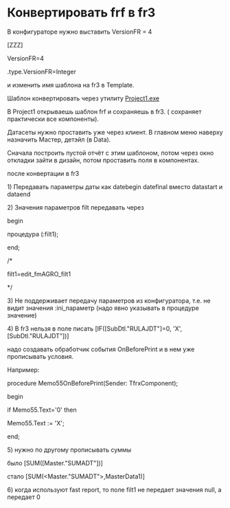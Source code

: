 # Конвертировать frf в fr3

  
В конфигураторе нужно выставить VersionFR = 4 

\[ZZZ\]

VersionFR=4

.type.VersionFR=Integer

и изменить имя шаблона на fr3 в Template.

Шаблон конвертировать через утилиту [Project1.exe](http://wiki.bsoft.biz/xwiki/bin/download/%D0%A0%D0%B0%D0%B7%D1%80%D0%B0%D0%B1%D0%BE%D1%82%D0%BA%D0%B0/%D0%9A%D0%BE%D0%BD%D0%B2%D0%B5%D1%80%D1%82%D0%B8%D1%80%D0%BE%D0%B2%D0%B0%D1%82%D1%8C+frf+%D0%B2+fr3/Project1.exe)

В Project1 открываешь шаблон frf  и сохраняешь в fr3. \( сохраняет практически все компоненты\).

Датасеты нужно проставить уже через клиент.  В главном меню наверху назначить Мастер, детэйл \(в Data\).

Сначала построить пустой отчёт с этим шаблоном, потом через окно откладки зайти в дизайн, потом проставить поля в компонентах.

после конвертации в fr3

1\) Передавать параметры даты как  datebegin datefinal вместо datastart и dataend

2\) Значения параметров filt передавать через

begin

процедура \(:filt1\);

end;

/\*

filt1=edit\_fmAGRO\_filt1

\*/

3\) Не поддерживает передачу параметров из конфигуратора, т.е. не видит значения :ini\_параметр \(надо явно указывать в процедуре значение\)

4\) В fr3 нельзя в поле писать \[IF\(\[SubDtl."RULAJDT"\]=0, 'X', \[SubDtl."RULAJDT"\]\)\] 

надо создавать обработчик события OnBeforePrint и в нем уже прописывать условия.

Например:

procedure Memo55OnBeforePrint\(Sender: TfrxComponent\);

begin

if Memo55.Text='0' then 

 Memo55.Text := 'X'; 

end;

5\) нужно по другому прописывать суммы

было \[SUM\(\[Master."SUMADT"\]\)\]

стало \[SUM\(&lt;Master."SUMADT"&gt;,MasterData1\)\]

6\) когда используют fast report, то поле filt1 не передает значения null, а передает 0

